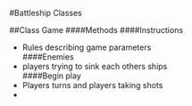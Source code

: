 #Battleship Classes

##Class Game
####Methods
####Instructions
* Rules describing game parameters  
####Enemies
* players trying to sink each others ships    
####Begin play  
* Players turns and players taking shots    
* 
